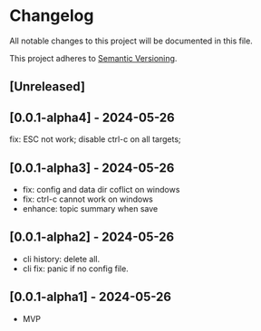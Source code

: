 # Changelog

All notable changes to this project will be documented in this file.

This project adheres to [Semantic Versioning](https://semver.org).

<!--
Note: In this file, do not use the hard wrap in the middle of a sentence for compatibility with GitHub comment style markdown rendering.
-->

## [Unreleased]

## [0.0.1-alpha4] - 2024-05-26

fix: ESC not work;
disable ctrl-c on all targets;

## [0.0.1-alpha3] - 2024-05-26

- fix: config and data dir coflict on windows
- fix: ctrl-c cannot work on windows
- enhance: topic summary when save

## [0.0.1-alpha2] - 2024-05-26

- cli history: delete all.
- cli fix: panic if no config file.

## [0.0.1-alpha1] - 2024-05-26

- MVP
